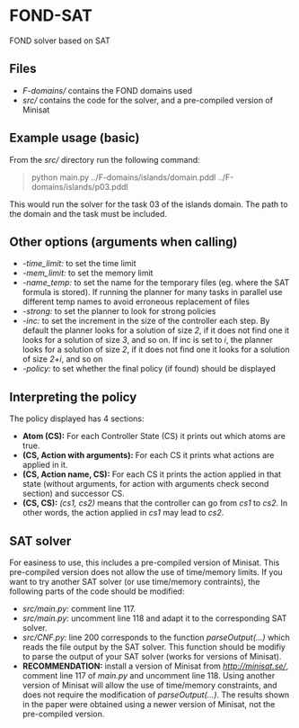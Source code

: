 # FOND-SAT
FOND solver based on SAT

## Files
- *F-domains/* contains the FOND domains used
- *src/* contains the code for the solver, and a pre-compiled version of Minisat

## Example usage (basic)
From the *src/* directory run the following command:
> python main.py ../F-domains/islands/domain.pddl ../F-domains/islands/p03.pddl

This would run the solver for the task 03 of the islands domain. The path to the domain and the task must be included.

## Other options (arguments when calling)
- *-time_limit:* to set the time limit
- *-mem_limit:*  to set the memory limit
- *-name_temp:* to set the name for the temporary files (eg. where the SAT formula is stored). If running the planner for many tasks in parallel use different temp names to avoid erroneous replacement of files
- *-strong:* to set the planner to look for strong policies
- *-inc:* to set the increment in the size of the controller each step. By default the planner looks for a solution of size *2*, if it does not find one it looks for a solution of size *3*, and so on. If inc is set to *i*, the planner looks for a solution of size *2*, if it does not find one it looks for a solution of size *2+i*, and so on
- *-policy:* to set whether the final policy (if found) should be displayed

## Interpreting the policy
The policy displayed has 4 sections:
- **Atom (CS):** For each Controller State (CS) it prints out which atoms are true.
- **(CS, Action with arguments):** For each CS it prints what actions are applied in it.
- **(CS, Action name, CS):** For each CS it prints the action applied in that state (without arguments, for action with arguments check second section) and successor CS.
- **(CS, CS):** *(cs1, cs2)* means that the controller can go from *cs1* to *cs2*. In other words, the action applied in *cs1* may lead to *cs2*. 

## SAT solver
For easiness to use, this includes a pre-compiled version of Minisat. This pre-compiled version does not allow the use of time/memory limits. If you want to try another SAT solver (or use time/memory contraints), the following parts of the code should be modified:
- *src/main.py:* comment line 117.
- *src/main.py:* uncomment line 118 and adapt it to the corresponding SAT solver.
- *src/CNF.py:* line 200 corresponds to the function *parseOutput(...)* which reads the file output by the SAT solver. This function should be modifiy to parse the output of your SAT solver (works for versions of Minisat).
- **RECOMMENDATION:** install a version of Minisat from *http://minisat.se/*, comment line 117 of *main.py* and uncomment line 118. Using another version of Minisat will allow the use of time/memory constraints, and does not require the modification of *parseOutput(...)*. The results shown in the paper were obtained using a newer version of Minisat, not the pre-compiled version.